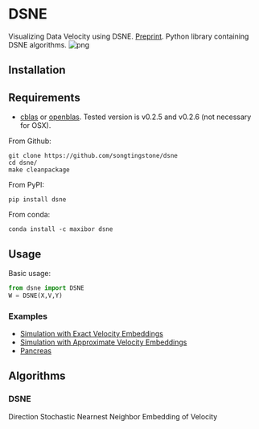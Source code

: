 # DSNE
Visualizing Data Velocity using DSNE. [Preprint](https://arxiv.org/abs/2103.08509). 
Python library containing DSNE algorithms. 
![png](https://gitee.com/songtingstone/bioinfoacademy/raw/master/imag/scvelo_pancreas_dsne_umap_stream.png)
## Installation

## Requirements

- [cblas](http://www.netlib.org/blas/) or [openblas](https://github.com/xianyi/OpenBLAS).
Tested version is v0.2.5 and v0.2.6 (not necessary for OSX).

From Github:

```
git clone https://github.com/songtingstone/dsne
cd dsne/
make cleanpackage 
```

From PyPI:

```
pip install dsne
```

From conda:

```
conda install -c maxibor dsne
```

## Usage

Basic usage:

```python
from dsne import DSNE
W = DSNE(X,V,Y)
```

### Examples

- [Simulation with Exact Velocity Embeddings](https://github.com/songtingstone/dsne/examples/exact_simulation.py)
- [Simulation with Approximate Velocity Embeddings](https://github.com/songtingstone/dsne/examples/unexact_simulation.py)
- [Pancreas](https://github.com/songtingstone/dsne/examples/Pancreas.py) 
## Algorithms

### DSNE 
Direction Stochastic Nearnest Neighbor Embedding of Velocity 

